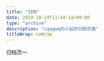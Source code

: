 ```yaml
---
title: "归档"
date: 2019-10-19T11:44:14+09:00
type: "archive"
description: "cqqqwq的小站的归档页面"
titleWrap: noWrap
---
```


归档页～


